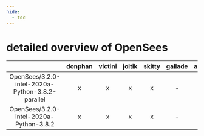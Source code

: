 ```yaml
---
hide:
  - toc
---
```


detailed overview of OpenSees
=============================

| |donphan|victini|joltik|skitty|gallade|accelgor|swalot|doduo|
| :---: | :---: | :---: | :---: | :---: | :---: | :---: | :---: | :---: |
|OpenSees/3.2.0-intel-2020a-Python-3.8.2-parallel|x|x|x|x|-|-|x|x|
|OpenSees/3.2.0-intel-2020a-Python-3.8.2|x|x|x|x|-|-|x|x|
